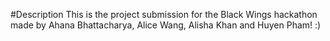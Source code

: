 #Description
This is the project submission for the Black Wings hackathon made by Ahana Bhattacharya, Alice Wang, Alisha Khan and Huyen Pham! :)
